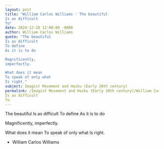 ```yaml
---
layout: post
title: "William Carlos Williams - The beautiful
Is as difficult
To"
date: 2024-12-28 12:00:00 -0000
author: William Carlos Williams
quote: "The beautiful
Is as difficult
To define
As it is to do

Magnificently,
imperfectly.

What does it mean
To speak of only what
Is right."
subject: Imagist Movement and Haiku (Early 20th century)
permalink: /Imagist Movement and Haiku (Early 20th century)/William Carlos Williams/William Carlos Williams - The beautiful
Is as difficult
To
---
```


The beautiful
Is as difficult
To define
As it is to do

Magnificently,
imperfectly.

What does it mean
To speak of only what
Is right.

- William Carlos Williams
